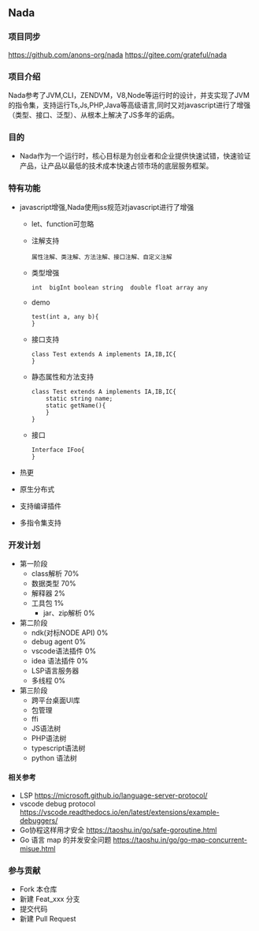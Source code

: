 ## Nada

### 项目同步
https://github.com/anons-org/nada
https://gitee.com/grateful/nada

### 项目介绍
Nada参考了JVM,CLI，ZENDVM，V8,Node等运行时的设计，并支实现了JVM的指令集，支持运行Ts,Js,PHP,Java等高级语言,同时又对javascript进行了增强（类型、接口、泛型）、从根本上解决了JS多年的诟病。

### 目的
- Nada作为一个运行时，核心目标是为创业者和企业提供快速试错，快速验证产品，让产品以最低的技术成本快速占领市场的底层服务框架。

### 特有功能

- javascript增强,Nada使用jss规范对javascript进行了增强
    
    - let、function可忽略
    - 注解支持
      ```
      属性注解、类注解、方法注解、接口注解、自定义注解
      ```

    - 类型增强
      ```
      int  bigInt boolean string  double float array any
      ```
    - demo
      ```
      test(int a, any b){
      }
      ```

    - 接口支持
      ```
      class Test extends A implements IA,IB,IC{
      }
      ```
    - 静态属性和方法支持
      ```
      class Test extends A implements IA,IB,IC{
          static string name;
          static getName(){
          }
      }
      ```
    - 接口
      ```
      Interface IFoo{
      }
      ```



- 热更
- 原生分布式
- 支持编译插件
- 多指令集支持


### 开发计划
- 第一阶段
  - class解析 70%
  - 数据类型 70%
  - 解释器 2%
  - 工具包 1%
    - jar、zip解析 0%
- 第二阶段
   - ndk(对标NODE API) 0%
   - debug agent 0%
   - vscode语法插件 0%
   - idea 语法插件 0%
   - LSP语言服务器
   - 多线程 0%
- 第三阶段
   - 跨平台桌面UI库
    - 包管理
    - ffi
    - JS语法树
    - PHP语法树
    - typescript语法树
    - python 语法树



#### 相关参考
- LSP https://microsoft.github.io/language-server-protocol/
- vscode debug protocol https://vscode.readthedocs.io/en/latest/extensions/example-debuggers/
- Go协程这样用才安全 https://taoshu.in/go/safe-goroutine.html
- Go 语言 map 的并发安全问题 https://taoshu.in/go/go-map-concurrent-misue.html


### 参与贡献
-  Fork 本仓库
-  新建 Feat_xxx 分支
-  提交代码
-  新建 Pull Request





